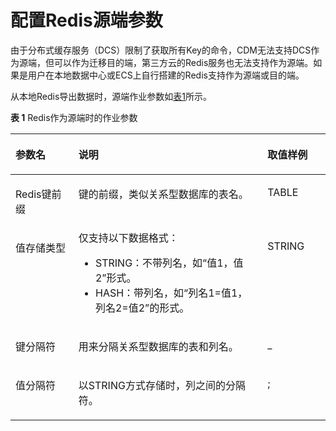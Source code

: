 # 配置Redis源端参数<a name="dayu_01_0056"></a>

由于分布式缓存服务（DCS）限制了获取所有Key的命令，CDM无法支持DCS作为源端，但可以作为迁移目的端，第三方云的Redis服务也无法支持作为源端。如果是用户在本地数据中心或ECS上自行搭建的Redis支持作为源端或目的端。

从本地Redis导出数据时，源端作业参数如[表1](#zh-cn_topic_0108275313_table31823995163953)所示。

**表 1**  Redis作为源端时的作业参数

<a name="zh-cn_topic_0108275313_table31823995163953"></a>
<table><thead align="left"><tr id="zh-cn_topic_0108275313_row18653487163953"><th class="cellrowborder" valign="top" width="20%" id="mcps1.2.4.1.1"><p id="zh-cn_topic_0108275313_p15314298163953"><a name="zh-cn_topic_0108275313_p15314298163953"></a><a name="zh-cn_topic_0108275313_p15314298163953"></a>参数名</p>
</th>
<th class="cellrowborder" valign="top" width="60%" id="mcps1.2.4.1.2"><p id="zh-cn_topic_0108275313_p32498630163953"><a name="zh-cn_topic_0108275313_p32498630163953"></a><a name="zh-cn_topic_0108275313_p32498630163953"></a>说明</p>
</th>
<th class="cellrowborder" valign="top" width="20%" id="mcps1.2.4.1.3"><p id="zh-cn_topic_0108275313_p15143370163953"><a name="zh-cn_topic_0108275313_p15143370163953"></a><a name="zh-cn_topic_0108275313_p15143370163953"></a>取值样例</p>
</th>
</tr>
</thead>
<tbody><tr id="zh-cn_topic_0108275313_row34313000163953"><td class="cellrowborder" valign="top" width="20%" headers="mcps1.2.4.1.1 "><p id="zh-cn_topic_0108275313_p17037287203413"><a name="zh-cn_topic_0108275313_p17037287203413"></a><a name="zh-cn_topic_0108275313_p17037287203413"></a>Redis键前缀</p>
</td>
<td class="cellrowborder" valign="top" width="60%" headers="mcps1.2.4.1.2 "><p id="zh-cn_topic_0108275313_p46074171163953"><a name="zh-cn_topic_0108275313_p46074171163953"></a><a name="zh-cn_topic_0108275313_p46074171163953"></a>键的前缀，类似关系型数据库的表名。</p>
</td>
<td class="cellrowborder" valign="top" width="20%" headers="mcps1.2.4.1.3 "><p id="zh-cn_topic_0108275313_p41020337163953"><a name="zh-cn_topic_0108275313_p41020337163953"></a><a name="zh-cn_topic_0108275313_p41020337163953"></a>TABLE</p>
</td>
</tr>
<tr id="zh-cn_topic_0108275313_row1928353163953"><td class="cellrowborder" valign="top" width="20%" headers="mcps1.2.4.1.1 "><p id="zh-cn_topic_0108275313_p5690285203418"><a name="zh-cn_topic_0108275313_p5690285203418"></a><a name="zh-cn_topic_0108275313_p5690285203418"></a>值存储类型</p>
</td>
<td class="cellrowborder" valign="top" width="60%" headers="mcps1.2.4.1.2 "><div class="p" id="zh-cn_topic_0108275313_p152812281737"><a name="zh-cn_topic_0108275313_p152812281737"></a><a name="zh-cn_topic_0108275313_p152812281737"></a>仅支持以下数据格式：<a name="zh-cn_topic_0108275313_ul2053492417310"></a><a name="zh-cn_topic_0108275313_ul2053492417310"></a><ul id="zh-cn_topic_0108275313_ul2053492417310"><li>STRING：不带列名，如<span class="uicontrol" id="zh-cn_topic_0108275313_uicontrol2441804217642"><a name="zh-cn_topic_0108275313_uicontrol2441804217642"></a><a name="zh-cn_topic_0108275313_uicontrol2441804217642"></a>“值1，值2”</span>形式。</li><li>HASH：带列名，如<span class="uicontrol" id="zh-cn_topic_0108275313_uicontrol1152225917626"><a name="zh-cn_topic_0108275313_uicontrol1152225917626"></a><a name="zh-cn_topic_0108275313_uicontrol1152225917626"></a>“列名1=值1，列名2=值2”</span>的形式。</li></ul>
</div>
</td>
<td class="cellrowborder" valign="top" width="20%" headers="mcps1.2.4.1.3 "><p id="zh-cn_topic_0108275313_p64647157163953"><a name="zh-cn_topic_0108275313_p64647157163953"></a><a name="zh-cn_topic_0108275313_p64647157163953"></a>STRING</p>
</td>
</tr>
<tr id="zh-cn_topic_0108275313_row11687830163953"><td class="cellrowborder" valign="top" width="20%" headers="mcps1.2.4.1.1 "><p id="zh-cn_topic_0108275313_p63014384203424"><a name="zh-cn_topic_0108275313_p63014384203424"></a><a name="zh-cn_topic_0108275313_p63014384203424"></a>键分隔符</p>
</td>
<td class="cellrowborder" valign="top" width="60%" headers="mcps1.2.4.1.2 "><p id="zh-cn_topic_0108275313_p63592058163953"><a name="zh-cn_topic_0108275313_p63592058163953"></a><a name="zh-cn_topic_0108275313_p63592058163953"></a>用来分隔关系型数据库的表和列名。</p>
</td>
<td class="cellrowborder" valign="top" width="20%" headers="mcps1.2.4.1.3 "><p id="zh-cn_topic_0108275313_p50683068163953"><a name="zh-cn_topic_0108275313_p50683068163953"></a><a name="zh-cn_topic_0108275313_p50683068163953"></a>_</p>
</td>
</tr>
<tr id="zh-cn_topic_0108275313_row43070736163953"><td class="cellrowborder" valign="top" width="20%" headers="mcps1.2.4.1.1 "><p id="zh-cn_topic_0108275313_p31419000203428"><a name="zh-cn_topic_0108275313_p31419000203428"></a><a name="zh-cn_topic_0108275313_p31419000203428"></a>值分隔符</p>
</td>
<td class="cellrowborder" valign="top" width="60%" headers="mcps1.2.4.1.2 "><p id="zh-cn_topic_0108275313_p64711742163953"><a name="zh-cn_topic_0108275313_p64711742163953"></a><a name="zh-cn_topic_0108275313_p64711742163953"></a>以STRING方式存储时，列之间的分隔符。</p>
</td>
<td class="cellrowborder" valign="top" width="20%" headers="mcps1.2.4.1.3 "><p id="zh-cn_topic_0108275313_p7159773163953"><a name="zh-cn_topic_0108275313_p7159773163953"></a><a name="zh-cn_topic_0108275313_p7159773163953"></a>;</p>
</td>
</tr>
</tbody>
</table>

